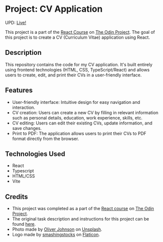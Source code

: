 # Project: CV Application

UPD: [Live!](https://kame-sama.github.io/odin-cv/)

This project is a part of the [React Course](https://www.theodinproject.com/paths/full-stack-javascript/courses/react) on [The Odin Project](https://www.theodinproject.com/). The goal of this project is to create a CV (Curriculum Vitae) application using React.

## Description

This repository contains the code for my CV application. It's built entirely using frontend technologies (HTML, CSS, TypeScript/React) and allows users to create, edit, and print their CVs in a user-friendly interface.

## Features

- User-friendly interface: Intuitive design for easy navigation and interaction.
- CV creation: Users can create a new CV by filling in relevant information such as personal details, education, work experience, skills, etc.
- CV editing: Users can edit their existing CVs, update information, and save changes.
- Print to PDF: The application allows users to print their CVs to PDF format directly from the browser.

## Technologies Used

- React
- Typescript
- HTML/CSS
- Vite

## Credits

- This project was completed as a part of the [React course](https://www.theodinproject.com/paths/full-stack-javascript/courses/react) on [The Odin Project](https://www.theodinproject.com/).
- The original task description and instructions for this project can be found [here](https://www.theodinproject.com/lessons/node-path-react-new-cv-application).
- Photo made by [Oliver Johnson](https://unsplash.com/@olicansee) on [Unsplash](https://unsplash.com/).
- Logo made by [smashingstocks](https://www.flaticon.com/authors/smashingstocks) on [Flaticon](https://www.flaticon.com/).
